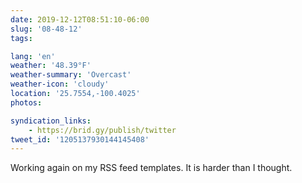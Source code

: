 ```yaml
---
date: 2019-12-12T08:51:10-06:00
slug: '08-48-12'
tags:

lang: 'en'
weather: '48.39°F'
weather-summary: 'Overcast'
weather-icon: 'cloudy'
location: '25.7554,-100.4025'
photos:

syndication_links:
    - https://brid.gy/publish/twitter
tweet_id: '1205137930144145408'
---
```

Working again on my RSS feed templates. It is harder than I thought.